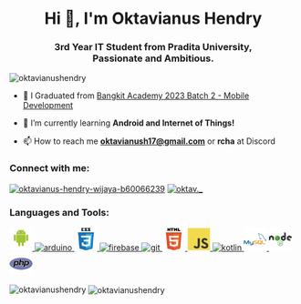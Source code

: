 <h1 align="center">Hi 👋, I'm Oktavianus Hendry</h1>
<h3 align="center">3rd Year IT Student from Pradita University, </br> Passionate and Ambitious.</h3>

<p align="left"> <img src="https://komarev.com/ghpvc/?username=oktavianushendry&label=Profile%20views&color=0e75b6&style=flat" alt="oktavianushendry" /> </p>

- 🔭 I Graduated from [Bangkit Academy 2023 Batch 2 - Mobile Development](https://www.linkedin.com/posts/oktavianus-hendry-wijaya-b60066239_lifeatbangkit-activity-7164937591853707264-3QJl?utm_source=share&utm_medium=member_desktop)

- 🌱 I’m currently learning **Android and Internet of Things!**

- 📫 How to reach me **oktavianush17@gmail.com** or **rcha** at Discord

<h3 align="left">Connect with me:</h3>
<p align="left">
<a href="https://linkedin.com/in/oktavianus-hendry-wijaya-b60066239" target="blank"><img align="center" src="https://raw.githubusercontent.com/rahuldkjain/github-profile-readme-generator/master/src/images/icons/Social/linked-in-alt.svg" alt="oktavianus-hendry-wijaya-b60066239" height="30" width="40" /></a>
<a href="https://instagram.com/oktav._" target="blank"><img align="center" src="https://raw.githubusercontent.com/rahuldkjain/github-profile-readme-generator/master/src/images/icons/Social/instagram.svg" alt="oktav._" height="30" width="40" /></a>
</p>

<h3 align="left">Languages and Tools:</h3>
<p align="left"> <a href="https://developer.android.com" target="_blank" rel="noreferrer"> <img src="https://raw.githubusercontent.com/devicons/devicon/master/icons/android/android-original-wordmark.svg" alt="android" width="40" height="40"/> </a> <a href="https://www.arduino.cc/" target="_blank" rel="noreferrer"> <img src="https://cdn.worldvectorlogo.com/logos/arduino-1.svg" alt="arduino" width="40" height="40"/> </a> <a href="https://www.w3schools.com/css/" target="_blank" rel="noreferrer"> <img src="https://raw.githubusercontent.com/devicons/devicon/master/icons/css3/css3-original-wordmark.svg" alt="css3" width="40" height="40"/> </a> <a href="https://firebase.google.com/" target="_blank" rel="noreferrer"> <img src="https://www.vectorlogo.zone/logos/firebase/firebase-icon.svg" alt="firebase" width="40" height="40"/> </a> <a href="https://git-scm.com/" target="_blank" rel="noreferrer"> <img src="https://www.vectorlogo.zone/logos/git-scm/git-scm-icon.svg" alt="git" width="40" height="40"/> </a> <a href="https://www.w3.org/html/" target="_blank" rel="noreferrer"> <img src="https://raw.githubusercontent.com/devicons/devicon/master/icons/html5/html5-original-wordmark.svg" alt="html5" width="40" height="40"/> </a> <a href="https://developer.mozilla.org/en-US/docs/Web/JavaScript" target="_blank" rel="noreferrer"> <img src="https://raw.githubusercontent.com/devicons/devicon/master/icons/javascript/javascript-original.svg" alt="javascript" width="40" height="40"/> </a> <a href="https://kotlinlang.org" target="_blank" rel="noreferrer"> <img src="https://www.vectorlogo.zone/logos/kotlinlang/kotlinlang-icon.svg" alt="kotlin" width="40" height="40"/> </a> <a href="https://www.mysql.com/" target="_blank" rel="noreferrer"> <img src="https://raw.githubusercontent.com/devicons/devicon/master/icons/mysql/mysql-original-wordmark.svg" alt="mysql" width="40" height="40"/> </a> <a href="https://nodejs.org" target="_blank" rel="noreferrer"> <img src="https://raw.githubusercontent.com/devicons/devicon/master/icons/nodejs/nodejs-original-wordmark.svg" alt="nodejs" width="40" height="40"/> </a> <a href="https://www.php.net" target="_blank" rel="noreferrer"> <img src="https://raw.githubusercontent.com/devicons/devicon/master/icons/php/php-original.svg" alt="php" width="40" height="40"/> </a> </p>

<p><img align="left" src="https://github-readme-stats.vercel.app/api/top-langs?username=oktavianushendry&show_icons=true&locale=en&layout=compact" alt="oktavianushendry" /></p>

<p>&nbsp;<img align="center" src="https://github-readme-stats.vercel.app/api?username=oktavianushendry&show_icons=true&locale=en" alt="oktavianushendry" /></p>

